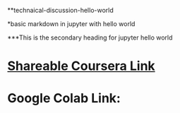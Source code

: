 **technaical-discussion-hello-world

*basic markdown in jupyter with hello world


***This is the secondary heading for jupyter hello world

# [Shareable Coursera Link](https://hub.coursera-apps.org:443/connect/sharedtxtwspzl?forceRefresh=false)

# Google Colab Link: 
